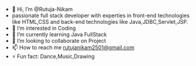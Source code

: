 - 👋 Hi, I’m @Rutuja-Nikam
-    passionate full stack developer with experties in front-end technologies like HTML,CSS and back-end technologies like Java,JDBC,Servlet,JSP. 
- 👀 I’m interested in Coding
- 🌱 I’m currently learning Java FullStack
- 💞️ I’m looking to collaborate on Project
- 📫 How to reach me rutujanikam2501@gmail.com
- ⚡ Fun fact: Dance,Music,Drawing

<!---
Rutuja-Nikam/Rutuja-Nikam is a ✨ special ✨ repository because its `README.md` (this file) appears on your GitHub profile.
You can click the Preview link to take a look at your changes.
--->
